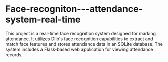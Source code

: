 # Face-recogniton---attendance-system-real-time
This project is a real-time face recognition system designed for marking attendance. It utilizes Dlib's face recognition capabilities to extract and match face features and stores attendance data in an SQLite database. The system includes a Flask-based web application for viewing attendance records.
